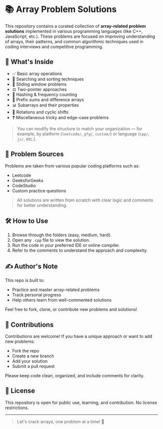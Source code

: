 # 📚 Array Problem Solutions

This repository contains a curated collection of **array-related problem solutions** implemented in various programming languages (like C++, JavaScript, etc.). These problems are focused on improving understanding of arrays, their patterns, and common algorithmic techniques used in coding interviews and competitive programming.

## 🚀 What's Inside

- ✅ Basic array operations
- 🔁 Searching and sorting techniques
- 🔄 Sliding window problems
- ⚖️ Two-pointer approaches
- 🧠 Hashing & frequency counting
- 🔢 Prefix sums and difference arrays
- 📊 Subarrays and their properties
- 🔁 Rotations and cyclic shifts
- ❓ Miscellaneous tricky and edge-case problems

> You can modify the structure to match your organization — for example, by platform (`leetcode/`, `gfg/`, `custom/`) or language (`cpp/`, `js/`, etc.).

## 🧠 Problem Sources

Problems are taken from various popular coding platforms such as:
- Leetcode
- GeeksforGeeks
- CodeStudio
- Custom practice questions

> All solutions are written from scratch with clear logic and comments for better understanding.

## 🛠️ How to Use

1. Browse through the folders (easy, medium, hard).
2. Open any `.cpp` file to view the solution.
3. Run the code in your preferred IDE or online compiler.
4. Refer to the comments to understand the approach and complexity.

## ✍️ Author's Note

This repo is built to:
- Practice and master array-related problems
- Track personal progress
- Help others learn from well-commented solutions

Feel free to fork, clone, or contribute new problems and solutions!

## 🤝 Contributions

Contributions are welcome! If you have a unique approach or want to add new problems:
- Fork the repo
- Create a new branch
- Add your solution
- Submit a pull request

Please keep code clean, organized, and include comments for clarity.

## 📄 License

This repository is open for public use, learning, and contribution. No license restrictions.

---

> Let's crack arrays, one problem at a time! 💪


